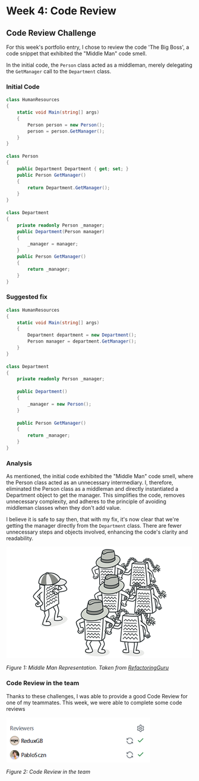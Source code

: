 # Week 4: Code Review

## Code Review Challenge

For this week's portfolio entry, I chose to review the code 'The Big Boss', a code snippet that exhibited the "Middle Man" code smell. 

In the initial code, the `Person` class acted as a middleman, merely delegating the `GetManager` call to the `Department` class. 

### Initial Code

```csharp
class HumanResources
{
    static void Main(string[] args)
    {
        Person person = new Person();
        person = person.GetManager();
    }
}

class Person
{
    public Department Department { get; set; }
    public Person GetManager()
    {
        return Department.GetManager();
    }
}

class Department
{
    private readonly Person _manager;
    public Department(Person manager)
    {
        _manager = manager;
    }
    public Person GetManager()
    {
        return _manager;
    }
}
```

### Suggested fix

```csharp
class HumanResources
{
    static void Main(string[] args)
    {
        Department department = new Department();
        Person manager = department.GetManager();
    }
}

class Department
{
    private readonly Person _manager;
    
    public Department()
    {
        _manager = new Person(); 
    }

    public Person GetManager()
    {
        return _manager;
    }
}

```
### Analysis
As mentioned, the initial code exhibited the "Middle Man" code smell, where the Person class acted as an unnecessary intermediary. I, therefore, eliminated the Person class as a middleman and directly instantiated a Department object to get the manager. This simplifies the code, removes unnecessary complexity, and adheres to the principle of avoiding middleman classes when they don't add value.

I believe it is safe to say then, that with my fix, it's now clear that we're getting the manager directly from the `Department` class. There are fewer unnecessary steps and objects involved, enhancing the code's clarity and readability.

![Middle Man](images/middle_man.png)
<br>

*Figure 1: Middle Man Representation. Taken from [RefactoringGuru](https://refactoring.guru/smells/middle-man)*

### Code Review in the team
Thanks to these challenges, I was able to provide a good Code Review for one of my teammates. This week, we were able to complete some code reviews

![Code Review Team](images/CodeReviewTeam.png)
<br>

*Figure 2: Code Review in the team*